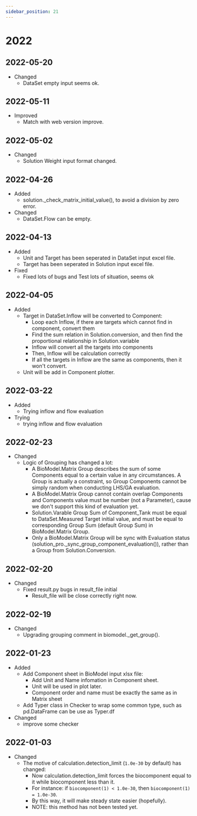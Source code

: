 ```yaml
---
sidebar_position: 21
---
```


# 2022

## 2022-05-20

- Changed
  - DataSet empty input seems ok.

## 2022-05-11

- Improved
  - Match with web version improve.

## 2022-05-02

- Changed
  - Solution Weight input format changed.

## 2022-04-26

- Added
  - solution.\_check_matrix_initial_value(), to avoid a division by zero error.
- Changed
  - DataSet.Flow can be empty.

## 2022-04-13

- Added
  - Unit and Target has been seperated in DataSet input excel file.
  - Target has been seperated in Solution input excel file.
- Fixed
  - Fixed lots of bugs and Test lots of situation, seems ok

## 2022-04-05

- Added
  - Target in DataSet.Inflow will be converted to Component:
    - Loop each Inflow, if there are targets which cannot find in component, convert them
    - Find the sum relation in Solution.conversion, and then find the proportional relationship in Solution.variable
    - Inflow will convert all the targets into components
    - Then, Inflow will be calculation correctly
    - If all the targets in Inflow are the same as components, then it won't convert.
  - Unit will be add in Component plotter.

## 2022-03-22

- Added
  - Trying inflow and flow evaluation
- Trying
  - trying inflow and flow evaluation

## 2022-02-23

- Changed
  - Logic of Grouping has changed a lot:
    - A BioModel.Matrix Group describes the sum of some Components equal to a certain value in any circumstances. A Group is actually a constraint, so Group Components cannot be simply random when conducting LHS/GA evaluation.
    - A BioModel.Matrix Group cannot contain overlap Components and Components value must be number (not a Parameter), cause we don't support this kind of evaluation yet.
    - Solution.Varable Group Sum of Component_Tank must be equal to DataSet.Measured Target initial value, and must be equal to corresponding Group Sum (default Group Sum) in BioModel.Matrix Group.
    - Only a BioModel.Matrix Group will be sync with Evaluation status (solution_pro.\_sync_group_component_evaluation()), rather than a Group from Solution.Conversion.

## 2022-02-20

- Changed
  - Fixed result.py bugs in result_file initial
    - Result_file will be close correctly right now.

## 2022-02-19

- Changed
  - Upgrading grouping comment in biomodel.\_get_group().

## 2022-01-23

- Added
  - Add Component sheet in BioModel input xlsx file:
    - Add Unit and Name infomation in Component sheet.
    - Unit will be used in plot later.
    - Component order and name must be exactly the same as in Matrix sheet
  - Add Typer class in Checker to wrap some common type, such as pd.DataFrame can be use as Typer.df
- Changed
  - improve some checker

## 2022-01-03

- Changed
  - The motive of calculation.detection_limit (`1.0e-30` by default) has changed:
    - Now calculation.detection_limit forces the biocomponent equal to it while biocomponent less than it.
    - For instance: if `biocomponent(1) < 1.0e-30`, then `biocomponent(1) = 1.0e-30`.
    - By this way, it will make steady state easier (hopefully).
    - NOTE: this method has not been tested yet.
